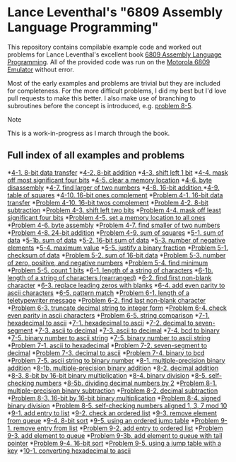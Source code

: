 # Lance Leventhal's "6809 Assembly Language Programming"
This repository contains compilable example code and worked out
problems for Lance Leventhal's excellent book [6809 Assembly Language Programming](https://colorcomputerarchive.com/repo/Documents/Books/6809%20Assembly%20Language%20Programming%20(Lance%20Leventhal).pdf).
All of the provided code was run on the [Motorola 6809 Emulator](https://6809.uk/) without error.

Most of the early examples and problems are trivial but they are
included for completeness. For the more difficult problems, I did
my best but I'd love pull requests to make this better. I also make
use of branching to subroutines before the concept is introduced,
e.g. [problem 8-5](chap08/problems/problem-8-5.asm?plain=1).

> [!NOTE]
> This is a work-in-progress as I march through the book.

## Full index of all examples and problems
*[4-1. 8-bit data transfer](./chap04/4-1.asm?plaintext=1)
*[4-2. 8-bit addition](./chap04/4-2.asm?plaintext=1)
*[4-3. shift left 1 bit](./chap04/4-3.asm?plaintext=1)
*[4-4. mask off most significant four bits](./chap04/4-4.asm?plaintext=1)
*[4-5. clear a memory location](./chap04/4-5.asm?plaintext=1)
*[4-6. byte disassembly](./chap04/4-6.asm?plaintext=1)
*[4-7. find larger of two numbers](./chap04/4-7.asm?plaintext=1)
*[4-8. 16-bit addition ](./chap04/4-8.asm?plaintext=1)
*[4-9. table of squares](./chap04/4-9.asm?plaintext=1)
*[4-10. 16-bit ones complement](./chap04/4-10.asm?plaintext=1)
*[Problem 4-1. 16-bit data transfer](./chap04/problems/problem-4-1.asm?plaintext=1)
*[Problem 4-10. 16-bit twos complement](./chap04/problems/problem-4-10.asm?plaintext=1)
*[Problem 4-2. 8-bit subtraction](./chap04/problems/problem-4-2.asm?plaintext=1)
*[Problem 4-3. shift left two bits](./chap04/problems/problem-4-3.asm?plaintext=1)
*[Problem 4-4. mask off least significant four bits](./chap04/problems/problem-4-4.asm?plaintext=1)
*[Problem 4-5. set a memory location to all ones](./chap04/problems/problem-4-5.asm?plaintext=1)
*[Problem 4-6. byte assembly](./chap04/problems/problem-4-6.asm?plaintext=1)
*[Problem 4-7. find smaller of two numbers](./chap04/problems/problem-4-7.asm?plaintext=1)
*[Problem 4-8. 24-bit addition](./chap04/problems/problem-4-8.asm?plaintext=1)
*[Problem 4-9. sum of squares](./chap04/problems/problem-4-9.asm?plaintext=1)
*[5-1. sum of data](./chap05/5-1.asm?plaintext=1)
*[5-1b. sum of data](./chap05/5-1b.asm?plaintext=1)
*[5-2. 16-bit sum of data](./chap05/5-2.asm?plaintext=1)
*[5-3. number of negative elements](./chap05/5-3.asm?plaintext=1)
*[5-4. maximum value](./chap05/5-4.asm?plaintext=1)
*[5-5. justify a binary fraction](./chap05/5-5.asm?plaintext=1)
*[Problem 5-1. checksum of data](./chap05/problems/problem-5-1.asm?plaintext=1)
*[Problem 5-2. sum of 16-bit data](./chap05/problems/problem-5-2.asm?plaintext=1)
*[Problem 5-3. number of zero, positive, and negative numbers](./chap05/problems/problem-5-3.asm?plaintext=1)
*[Problem 5-4. find minimum](./chap05/problems/problem-5-4.asm?plaintext=1)
*[Problem 5-5. count 1 bits](./chap05/problems/problem-5-5.asm?plaintext=1)
*[6-1. length of a string of characters](./chap06/6-1.asm?plaintext=1)
*[6-1b. length of a string of characters (rearranged)](./chap06/6-1b.asm?plaintext=1)
*[6-2. find first non-blank character](./chap06/6-2.asm?plaintext=1)
*[6-3. replace leading zeros with blanks](./chap06/6-3.asm?plaintext=1)
*[6-4. add even parity to ascii characters](./chap06/6-4.asm?plaintext=1)
*[6-5. pattern match](./chap06/6-5.asm?plaintext=1)
*[Problem 6-1. length of a teletypewriter message](./chap06/problems/problem-6-1.asm?plaintext=1)
*[Problem 6-2. find last non-blank character](./chap06/problems/problem-6-2.asm?plaintext=1)
*[Problem 6-3. truncate decimal string to integer form](./chap06/problems/problem-6-3.asm?plaintext=1)
*[Problem 6-4. check even parity in ascii characters](./chap06/problems/problem-6-4.asm?plaintext=1)
*[Problem 6-5. string comparison](./chap06/problems/problem-6-5.asm?plaintext=1)
*[7-1. hexadecimal to ascii](./chap07/7-1.asm?plaintext=1)
*[7-1. hexadecimal to ascii](./chap07/7-1b.asm?plaintext=1)
*[7-2. decimal to seven-segment](./chap07/7-2.asm?plaintext=1)
*[7-3. ascii to decimal](./chap07/7-3.asm?plaintext=1)
*[7-3. ascii to decimal](./chap07/7-3b.asm?plaintext=1)
*[7-4. bcd to binary](./chap07/7-4.asm?plaintext=1)
*[7-5. binary number to ascii string](./chap07/7-5-opt.asm?plaintext=1)
*[7-5. binary number to ascii string](./chap07/7-5.asm?plaintext=1)
*[Problem 7-1. ascii to hexadecimal](./chap07/problems/problem-7-1.asm?plaintext=1)
*[Problem 7-2. seven-segment to decimal](./chap07/problems/problem-7-2.asm?plaintext=1)
*[Problem 7-3. decimal to ascii](./chap07/problems/problem-7-3.asm?plaintext=1)
*[Problem 7-4. binary to bcd](./chap07/problems/problem-7-4.asm?plaintext=1)
*[Problem 7-5. ascii string to binary number](./chap07/problems/problem-7-5.asm?plaintext=1)
*[8-1. multiple-precision binary addition](./chap08/8-1.asm?plaintext=1)
*[8-1b. multiple-precision binary addition](./chap08/8-1b.asm?plaintext=1)
*[8-2. decimal addition](./chap08/8-2.asm?plaintext=1)
*[8-3. 8-bit by 16-bit binary multiplication](./chap08/8-3.asm?plaintext=1)
*[8-4. binary division](./chap08/8-4.asm?plaintext=1)
*[8-5. self-checking numbers](./chap08/8-5.asm?plaintext=1)
*[8-5b. dividing decimal numbers by 2](./chap08/8-5b.asm?plaintext=1)
*[Problem 8-1. multiple-precision binary subtraction](./chap08/problems/problem-8-1.asm?plaintext=1)
*[Problem 8-2. decimal subtraction](./chap08/problems/problem-8-2.asm?plaintext=1)
*[Problem 8-3. 16-bit by 16-bit binary multiplication](./chap08/problems/problem-8-3.asm?plaintext=1)
*[Problem 8-4. signed binary division](./chap08/problems/problem-8-4.asm?plaintext=1)
*[Problem 8-5. self-checking numbers aligned 1, 3, 7 mod 10](./chap08/problems/problem-8-5.asm?plaintext=1)
*[9-1. add entry to list](./chap09/9-1.asm?plaintext=1)
*[9-2. check an ordered list](./chap09/9-2.asm?plaintext=1)
*[9-3. remove element from queue](./chap09/9-3.asm?plaintext=1)
*[9-4. 8-bit sort](./chap09/9-4.asm?plaintext=1)
*[9-5. using an ordered jump table](./chap09/9-5.asm?plaintext=1)
*[Problem 9-1. remove entry from list](./chap09/problems/problem-9-1.asm?plaintext=1)
*[Problem 9-2. add entry to ordered list](./chap09/problems/problem-9-2.asm?plaintext=1)
*[Problem 9-3. add element to queue](./chap09/problems/problem-9-3.asm?plaintext=1)
*[Problem 9-3b. add element to queue with tail pointer](./chap09/problems/problem-9-3b.asm?plaintext=1)
*[Problem 9-4. 16-bit sort](./chap09/problems/problem-9-4.asm?plaintext=1)
*[Problem 9-5. using a jump table with a key](./chap09/problems/problem-9-5.asm?plaintext=1)
*[10-1. converting hexadecimal to ascii](./chap10/10-1.asm?plaintext=1)

